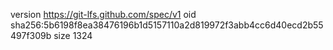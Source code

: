 version https://git-lfs.github.com/spec/v1
oid sha256:5b6198f8ea38476196b1d5157110a2d819972f3abb4cc6d40ecd2b55497f309b
size 1324
